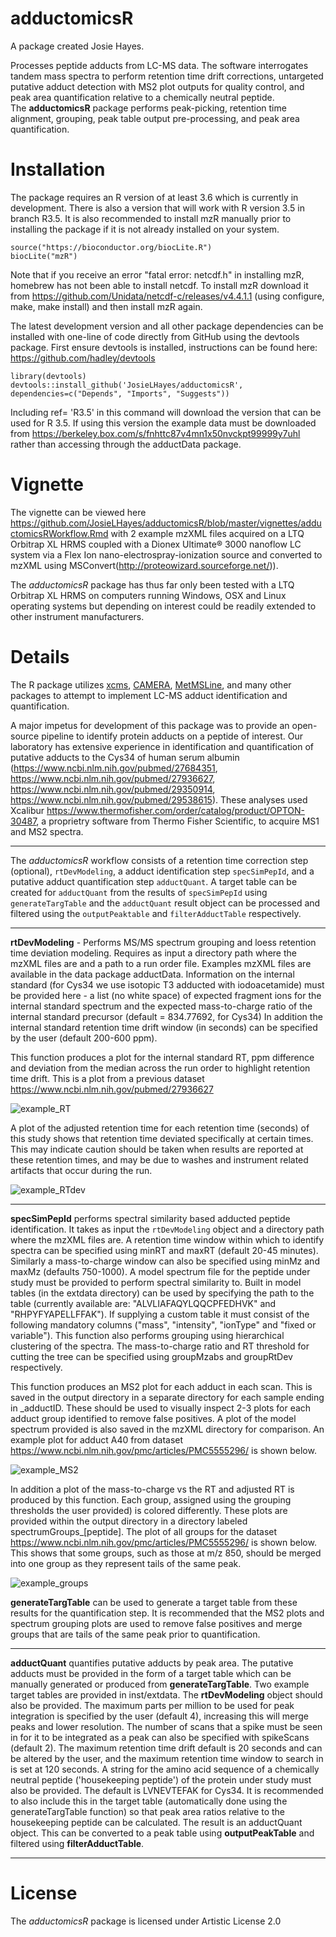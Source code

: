 adductomicsR
===========
A package created Josie Hayes.

Processes peptide adducts from LC-MS data. The software interrogates tandem mass spectra to perform retention time drift corrections, untargeted putative adduct detection with MS2 plot outputs for quality control, and peak area quantification relative to a chemically neutral peptide.  
 The **adductomicsR** package performs peak-picking, retention time alignment, grouping, peak table output pre-processing, and peak area quantification. 

Installation
===============

The package requires an R version of at least 3.6 which is currently in development. There is also a version that will work with R version 3.5 in branch R3.5. It is also recommended to install mzR manually prior to installing the package if it is not already installed on your system.
```{r}
source("https://bioconductor.org/biocLite.R")
biocLite("mzR")
```

Note that if you receive an error "fatal error: netcdf.h" in installing mzR, homebrew has not been able to install netcdf. To install mzR download it from  https://github.com/Unidata/netcdf-c/releases/v4.4.1.1 (using configure, make, make install) and then install mzR again.


The latest development version and all other package dependencies can be installed with one-line of code directly from GitHub using the devtools package. First ensure devtools is installed, instructions can be found here: https://github.com/hadley/devtools
```{r}
library(devtools)
devtools::install_github('JosieLHayes/adductomicsR', dependencies=c("Depends", "Imports", "Suggests"))
```
Including ref= 'R3.5' in this command will download the version that can be used for R 3.5. If using this version the example data must be downloaded from https://berkeley.box.com/s/fnhttc87v4mn1x50nvckpt99999y7uhl rather than accessing through the adductData package.

Vignette
========
The vignette can be viewed here https://github.com/JosieLHayes/adductomicsR/blob/master/vignettes/adductomicsRWorkflow.Rmd with 2 example mzXML files acquired on a LTQ Orbitrap XL HRMS coupled with a Dionex Ultimate® 3000 nanoflow LC system via a Flex Ion nano-electrospray-ionization source and converted to mzXML using MSConvert(http://proteowizard.sourceforge.net/)).

The *adductomicsR* package has thus far only been tested with a LTQ Orbitrap XL HRMS on computers running Windows, OSX and Linux operating systems but depending on interest could be readily extended to other instrument manufacturers.

Details 
=======
The R package utilizes [xcms](https://bioconductor.org/packages/release/bioc/html/xcms.html), [CAMERA](https://bioconductor.org/packages/release/bioc/html/CAMERA.html), [MetMSLine](https://github.com/WMBEdmands/MetMSLine), and many other packages to attempt to implement LC-MS adduct identification and quantification.

A major impetus for development of this package was to provide an open-source pipeline to identify protein adducts on a peptide of interest. Our laboratory has extensive experience in identification and quantification of putative adducts to the Cys34 of human serum albumin (https://www.ncbi.nlm.nih.gov/pubmed/27684351, https://www.ncbi.nlm.nih.gov/pubmed/27936627, https://www.ncbi.nlm.nih.gov/pubmed/29350914, https://www.ncbi.nlm.nih.gov/pubmed/29538615). These analyses used Xcalibur https://www.thermofisher.com/order/catalog/product/OPTON-30487, a proprietry software from Thermo Fisher Scientific, to acquire MS1 and MS2 spectra.  


******
The *adductomicsR* workflow consists of a retention time correction step (optional), `rtDevModeling`, a adduct identification step `specSimPepId`, and a putative adduct quantification step `adductQuant`. A target table can be created for `adductQuant` from the results of `specSimPepId` using `generateTargTable` and the `adductQuant` result object can be processed and filtered using the `outputPeaktable` and `filterAdductTable` respectively.

******

**rtDevModeling** - Performs MS/MS spectrum grouping and loess retention time deviation modeling. Requires as input a directory path where the mzXML files are and a path to a run order file. Examples mzXML files are available in the data package adductData. Information on the internal standard (for Cys34 we use isotopic T3 adducted with iodoacetamide) must be provided here - a list (no white space) of expected fragment ions
for the internal standard spectrum and the expected mass-to-charge ratio of the internal standard precursor (default = 834.77692, for Cys34)  In addition the internal standard retention time drift window (in seconds) can be specified by the user (default 200-600 ppm). 

This function produces a plot for the internal standard RT, ppm difference and deviation from the median across the run order to highlight retention time drift. This is a plot from a previous dataset https://www.ncbi.nlm.nih.gov/pubmed/27936627

![example_RT](https://github.com/JosieLHayes/adductomicsR/blob/master/inst/extdata/internalStandard_plots.png)

A plot of the adjusted retention time for each retention time (seconds) of this study shows that retention time deviated specifically at certain times. This may indicate caution should be taken when results are reported at these retention times, and may be due to washes and instrument related artifacts that occur during the run.

![example_RTdev](https://github.com/JosieLHayes/adductomicsR/blob/master/inst/extdata/adjRtPlot.png)

******

**specSimPepId** performs spectral similarity based adducted peptide identification. It takes as input the `rtDevModeling` object and a directory path where the mzXML files are. A retention time window within which to identify spectra can be specified using minRT and maxRT (default 20-45 minutes). Similarly a mass-to-charge window can also be specified using minMz and maxMz (defaults 750-1000). A model spectrum file for the peptide under study must be provided to perform spectral similarity to. Built in model tables (in the extdata directory) can be used by specifying the path to the table (currently available are: "ALVLIAFAQYLQQCPFEDHVK" and "RHPYFYAPELLFFAK"). If supplying a custom table it must consist of the following mandatory columns ("mass", "intensity", "ionType" and "fixed or variable"). This function also performs grouping using hierarchical clustering of the spectra. The mass-to-charge ratio and RT threshold for cutting the tree can be specified using groupMzabs and groupRtDev respectively. 

This function produces an MS2 plot for each adduct in each scan. This is saved in the output directory in a separate directory for each sample ending in _adductID. These should be used to visually inspect 2-3 plots for each adduct group identified to remove false positives. A plot of the model spectrum provided is also saved in the mzXML directory for comparison. An example plot for adduct A40 from dataset https://www.ncbi.nlm.nih.gov/pmc/articles/PMC5555296/ is shown below.

![example_MS2](https://github.com/JosieLHayes/adductomicsR/blob/master/inst/extdata/ORB35018.mzXMLscan1485M798.0402_RT24.52dp0.8varPeakDet5.png)

In addition a plot of the mass-to-charge vs the RT and adjusted RT is produced by this function. Each group, assigned using the grouping thresholds the user provided) is colored differently. These plots are provided within the output directory in a directory labeled spectrumGroups_[peptide]. The plot of all groups for the dataset https://www.ncbi.nlm.nih.gov/pmc/articles/PMC5555296/ is shown below. This shows that some groups, such as those at m/z 850, should be merged into one group as they represent tails of the same peak.

![example_groups](https://github.com/JosieLHayes/adductomicsR/blob/master/inst/extdata/allGroups.png)

**generateTargTable** can be used to generate a target table from these results for the quantification step. It is recommended that the MS2 plots and spectrum grouping plots are used to remove false positives and merge groups that are tails of the same peak prior to quantification.


******

**adductQuant** quantifies putative adducts by peak area. The putative adducts must be provided in the form of a target table which can be manually generated or produced from **generateTargTable**. Two example target tables are provided in inst/extdata. The **rtDevModeling** object should also be provided. The maximum parts per million to be used for peak integration is specified by the user (default 4), increasing this will merge peaks and lower resolution. The number of scans that a spike must be seen in for it to be integrated as a peak can also be specified with spikeScans (default 2). The maximum retention time drift default is 20 seconds and can be altered by the user, and the maximum retention time window to search in is set at 120 seconds. A string for the amino acid sequence of a chemically neutral peptide ('housekeeping peptide') of the protein under study must also be provided. The default is LVNEVTEFAK for Cys34. It is recommended to also include this in the target table (automatically done using the generateTargTable function) so that peak area ratios relative to the housekeeping peptide can be calculated. The result is an adductQuant object. This can be converted to a peak table using **outputPeakTable** and filtered using **filterAdductTable**.


******


License
=============
The *adductomicsR* package is licensed under Artistic License 2.0

 

